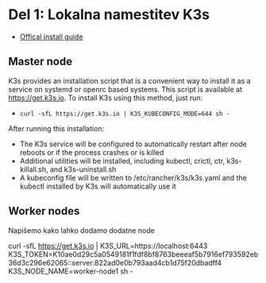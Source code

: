 # Del 1: Lokalna namestitev K3s

- [Offical install guide](https://rancher.com/docs/k3s/latest/en/quick-start/)

## Master node
K3s provides an installation script that is a convenient way to install it as a service on systemd or openrc based systems. This script is available at https://get.k3s.io. To install K3s using this method, just run:
- `curl -sfL https://get.k3s.io | K3S_KUBECONFIG_MODE=644 sh - `

After running this installation:
- The K3s service will be configured to automatically restart after node reboots or if the process crashes or is killed
- Additional utilities will be installed, including kubectl, crictl, ctr, k3s-killall.sh, and k3s-uninstall.sh
- A kubeconfig file will be written to /etc/rancher/k3s/k3s.yaml and the kubectl installed by K3s will automatically use it


## Worker nodes

Napišemo kako lahko dodamo dodatne node

curl -sfL https://get.k3s.io | K3S_URL=https://localhost:6443 K3S_TOKEN=K10ae0d29c5a0549181f1fdf8bf8763beeeaf5b7916ef793592eb36d3c296e62065::server:822ad0e0b793aad4cb1d75f20dbadff4 K3S_NODE_NAME=worker-node1 sh -